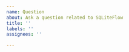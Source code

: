 ```yaml
---
name: Question
about: Ask a question related to SQLiteFlow
title: ''
labels: ''
assignees: ''

---
```



